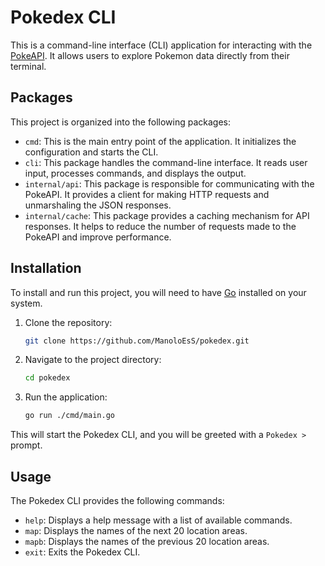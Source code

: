 # Pokedex CLI

This is a command-line interface (CLI) application for interacting with the [PokeAPI](https://pokeapi.co/). It allows users to explore Pokemon data directly from their terminal.

## Packages

This project is organized into the following packages:

-   `cmd`: This is the main entry point of the application. It initializes the configuration and starts the CLI.
-   `cli`: This package handles the command-line interface. It reads user input, processes commands, and displays the output.
-   `internal/api`: This package is responsible for communicating with the PokeAPI. It provides a client for making HTTP requests and unmarshaling the JSON responses.
-   `internal/cache`: This package provides a caching mechanism for API responses. It helps to reduce the number of requests made to the PokeAPI and improve performance.

## Installation

To install and run this project, you will need to have [Go](https://go.dev/) installed on your system.

1.  Clone the repository:

    ```bash
    git clone https://github.com/ManoloEsS/pokedex.git
    ```

2.  Navigate to the project directory:

    ```bash
    cd pokedex
    ```

3.  Run the application:

    ```bash
    go run ./cmd/main.go
    ```

This will start the Pokedex CLI, and you will be greeted with a `Pokedex >` prompt.

## Usage

The Pokedex CLI provides the following commands:

-   `help`: Displays a help message with a list of available commands.
-   `map`: Displays the names of the next 20 location areas.
-   `mapb`: Displays the names of the previous 20 location areas.
-   `exit`: Exits the Pokedex CLI.
